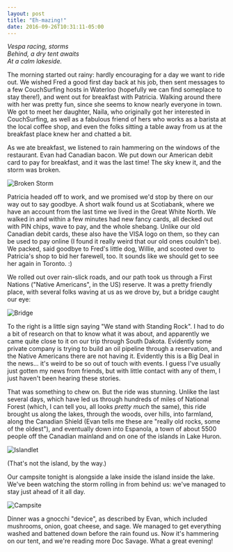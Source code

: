 ```yaml
---
layout: post
title: "Eh-mazing!"
date: 2016-09-26T10:31:11-05:00
---
```


<i>Vespa racing, storms<br/>
Behind, a dry tent awaits<br/>
At a calm lakeside.</i>

The morning started out rainy: hardly encouraging for a day we want to ride out. We wished Fred a good first day back at his job, then sent messages to a few CouchSurfing hosts in Waterloo (hopefully we can find someplace to stay there!), and went out for breakfast with Patricia. Walking around there with her was pretty fun, since she seems to know nearly everyone in town. We got to meet her daughter, Naila, who originally got her interested in CouchSurfing, as well as a fabulous friend of hers who works as a barista at the local coffee shop, and even the folks sitting a table away from us at the breakfast place knew her and chatted a bit.

As we ate breakfast, we listened to rain hammering on the windows of the restaurant. Evan had Canadian bacon. We put down our American debit card to pay for breakfast, and it was the last time! The sky knew it, and the storm was broken.

![Broken Storm](https://lh3.googleusercontent.com/Ie2EaMpHjz8jjkszwdvj8IhBjbieyVuU2D_FH3bUrl-uHys8eYX2bld7Yofjgc8ELlKn3JoqZFMm18NBIxqYPPmIOcMe-gdugpehcUysJnXTwhxi9J88vFbADdzM0DcjF-E_dhK9bcQq3z-sBICZ2oZI39qMH5dlJN7uf_3o3cu0v8bFY02hlOGgwBe8SMzP9n-PUUxhR7BnQnbz-VSXQzlExRAFT0M-xXcRI_W0xdovdqjMdX1izyLDCBw-lNHJQdfaVJufHAScF4hFYduqQBpMTBmQFdoihUk5lA_Jjk_UwTb8HSc7Y9MtRAbcrXDTrPHKz4NlUsqy4NlXifskSrh2uhY2mHp-QHoNa4gaaDY6N8Q643d6SzeYXQoRPhsihIC8TuagLoN0FIIcEFXSQVwA0WzsmKDhgoBrWtiCGnPSk3Y9tE8mkNWVpPuZlI88n8zdBLJbxz8g7IlPRR8mpFqVYQNYLilg8KOIZkGveAVDttAKqEw9DcLMDNSVDwD2rXgpl_p6T_gCJStWsA-ICaoIS0lhvc3b6K6EePG34I01aMr8DPPbym9AselKYEUAhvq_VUBUnvK9KqWS-WrZZywYoQmYZqUuuQPE3jBXBxWDU3efvg=w2480-h608-no "Broken Storm")

Patricia headed off to work, and we promised we'd stop by there on our way out to say goodbye. A short walk found us at Scotiabank, where we have an account from the last time we lived in the Great White North. We walked in and within a few minutes had new fancy cards, all decked out with PIN chips, wave to pay, and the whole shebang. Unlike our old Canadian debit cards, these also have the VISA logo on them, so they can be used to pay online (I found it really weird that our old ones couldn't be). We packed, said goodbye to Fred's little dog, Willie, and scooted over to Patricia's shop to bid her farewell, too. It sounds like we should get to see her again in Toronto. :)

We rolled out over rain-slick roads, and our path took us through a First Nations ("Native Americans", in the US) reserve. It was a pretty friendly place, with several folks waving at us as we drove by, but a bridge caught our eye:

![Bridge](https://lh3.googleusercontent.com/15IaPUPlLSuY6xBRAlaqF10XXpWOoHQrbCcM0-aqluS6YIl7_kxXLsbEG_fLk5QvScBGkfWIh77dpx_un9Rp89PLU1L7cGw1XzQzxAX13U63I2hcLxsVL6vGbY1jwTLhAD5GhNZrOlqkc14IR6d4CyTlQ4pbBD57OwAKpI2CNZYSW0fph6jUokHS1zRpAHxcWRMBFtptAH5nDmcHLKBrzSrD-5b6SQUJ1nPiY-LB1w8W3_UruneNAzbwMFLwyJ8MTj3EGx1bcWg6WABFf0Pmiuf7yRv8eoTKV_V78DyHWGxlMOvTLuDRgltfu51lZhTdSJgIVMX9mvHeDULbvflKHt2BLts_oiKC3767qxItdAuy7amSuf31_jt6A9BMy5b__j169QTSKfWJZ6bSqAmIRfmrG8rMB6nQN1p8ll8zVGR_EpQeCX51hZNpvgeFAd9muYP-Hp_jA4SZibEj5C2FRbJrWBsGuqSvsxjht8sjOd8iVwbWPJ6a1YeRknV7B3yDjfq1O2UApOBInMYKW7F-1AUD9nNCrd94oZU_d2sAJoD0Qhhoh53jWrsE4xVqbUTjHxl_OdXbngp0hmLXgSJY4s9hRP1IdfXFWwlHv5bFzNsRMpyOtA=w2480-h1404-no "Bridge")

To the right is a little sign saying "We stand with Standing Rock". I had to do a bit of research on that to know what it was about, and apparently we came quite close to it on our trip through South Dakota. Evidently some private company is trying to build an oil pipeline through a reservation, and the Native Americans there are not having it. Evidently this is a Big Deal in the news... it's weird to be so out of touch with events. I guess I've usually just gotten my news from friends, but with little contact with any of them, I just haven't been hearing these stories.

That was something to chew on. But the ride was stunning. Unlike the last several days, which have led us through hundreds of miles of National Forest (which, I can tell you, all looks _pretty much_ the same), this ride brought us along the lakes, through the woods, over hills, into farmland, along the Canadian Shield (Evan tells me these are "really old rocks, some of the oldest"), and eventually down into Espanola, a town of about 5500 people off the Canadian mainland and on one of the islands in Lake Huron.

![Islandlet](https://lh3.googleusercontent.com/r3cIN8gnhFLxaB9o0W_LEc6nxwXKjUwT6LyhlTTrI8N-iqKI-lRWZgbe3DdS_ONnTuNPstBnistETPXuEDwpshM35jiOhE2YkbF3kOOFea8ZWIdqHz323xfwP1xN6v81U2jC7Q33pGbY7bE_FJ8ibQsi9P7JrO4L3ztlTtl4Uqpvx2jw1_m-Gy9nxoCO0murwsh_ePJCPkS0iNtQURfgGApqHgqql7sEb1VKATFsV5usIGFHsTb70X8WztAKMnAff_0Of-mGbP-kfULsK24IaFu9vPrkn25fPi91dy5JLFljwOmYmre5_WJPGUct2ZTZWiljFEQHlvWwHNFx5INwz1PvKhy_FLtEV0cf6QLWWJT_ZNW1K1ozZb8YmCFjzpAJqCWVxa7LkmqCCmDCtnoFwCX2yEOQPOqLgtlPcmASLl85yoHidHLV0-KfjkaGXJFHcjaG7Il9pyvuxz8nHT-OGwAlEq3nk_y3NUAkrMzu3lH5rxtFFybEgWEkSYPCqgX71tlaSeI2i9Ff8R0hsszely-YPDiWDcu9eLiztw0akwclTU_PW6IBrzbIm8sChyDpJoYGTwvibNQ7WekniEUZhaBT5SsjSE4SBbcuVftBEeVmPMP72A=w2480-h1404-no "Islandlet")

(That's not the island, by the way.)

Our campsite tonight is alongside a lake inside the island inside the lake. We've been watching the storm rolling in from behind us: we've managed to stay just ahead of it all day.

![Campsite](https://lh3.googleusercontent.com/Wk9Fweo8R4vGHxzCFwqoscirfbIVw-OZL0iKAsWGyDIJSpKX_Kw64v1W3jNKqcdvpuhIurMIVe5Yzh7-x1KksiA_LPvmCa-YO6SjHCDCdFszhhA7sCd6d5L9W7e18DlGMTIjrcR9ewPQDLfKuW2jkAfyGaP504uxG1nk3qXanrEqp8rKx8q4m7L34IQpnJBlGIhx8suUqyloO_I-GstzO19A6EzY_Q8J8CCwUD--CffMRc4mwyQm5OIa1A2i67MCjOTfkKJyYCR-3eGx52dP-yLmdT2zTP7Dl9jXbPprC_wVogEqy5uHacSrfzzuGRIGKVyqgLRvQbPwfbfuKwymWJYNLYIZlq0bb3O9kB2CHD_n-GtkKAb8lHyLdtsERivdaSxKhK269bLPRMep748tl-XyvV7BS2IU8dE0xPknCC9uJjFaEsPvcj6FPUGBeBus1AxIInRzyt0YIVDHi-a0onFcnypxgi8Y_x37SIs1Y-WPlKA7JAxeR447zZMLZEfPHjijAxmYXqfP1yN516bRgcdVsqJdPqztnxZ8Gnavwz1LUXKoF_6vPJIN9oJE5TNybkfLAVnovG_m0Py1cGCZ_kDmmLc-97wrcvW4hMFUSymk5xtn=w2480-h1404-no "Campsite")

Dinner was a gnocchi "device", as described by Evan, which included mushrooms, onion, goat cheese, and sage. We managed to get everything washed and battened down before the rain found us. Now it's hammering on our tent, and we're reading more Doc Savage. What a great evening!
